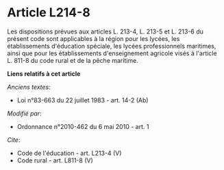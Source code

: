 # Article L214-8

Les dispositions prévues aux articles L. 213-4, L. 213-5 et L. 213-6 du présent code sont applicables à la région pour les
lycées, les établissements d'éducation spéciale, les lycées professionnels maritimes, ainsi que pour les établissements
d'enseignement agricole visés à l'article L. 811-8 du code rural et de la pêche maritime.

**Liens relatifs à cet article**

_Anciens textes_:

  - Loi n°83-663 du 22 juillet 1983 - art. 14-2 (Ab)

_Modifié par_:

  - Ordonnance n°2010-462 du 6 mai 2010 - art. 1

_Cite_:

  - Code de l'éducation - art. L213-4 (V)
  - Code rural - art. L811-8 (V)
